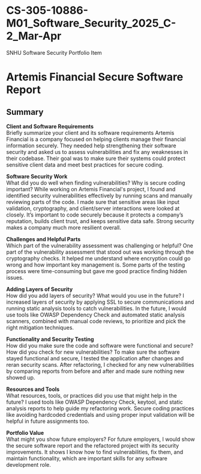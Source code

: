 # CS-305-10886-M01_Software_Security_2025_C-2_Mar-Apr
SNHU Software Security Portfolio Item

# Artemis Financial Secure Software Report

## Summary

**Client and Software Requirements**  
Briefly summarize your client and its software requirements
Artemis Financial is a company focused on helping clients manage their financial information securely. They needed help strengthening their software security and asked us to assess vulnerabilities and fix any weaknesses in their codebase. Their goal was to make sure their systems could protect sensitive client data and meet best practices for secure coding.

**Software Security Work**  
What did you do well when finding vulnerabilities? Why is secure coding important?
While working on Artemis Financial's project, I found and identified security vulnerabilities effectively by running scans and manually reviewing parts of the code. I made sure that sensitive areas like input validation, cryptography, and client/server interactions were looked at closely. It’s important to code securely because it protects a company’s reputation, builds client trust, and keeps sensitive data safe. Strong security makes a company much more resilient overall.

**Challenges and Helpful Parts**  
Which part of the vulnerability assessment was challenging or helpful?
One part of the vulnerability assessment that stood out was working through the cryptography checks. It helped me understand where encryption could go wrong and how important key management is. Some parts of the testing process were time-consuming but gave me good practice finding hidden issues.

**Adding Layers of Security**  
How did you add layers of security? What would you use in the future?
I increased layers of security by applying SSL to secure communications and running static analysis tools to catch vulnerabilities. In the future, I would use tools like OWASP Dependency Check and automated static analysis scanners, combined with manual code reviews, to prioritize and pick the right mitigation techniques.

**Functionality and Security Testing**  
How did you make sure the code and software were functional and secure? How did you check for new vulnerabilities?
To make sure the software stayed functional and secure, I tested the application after changes and reran security scans. After refactoring, I checked for any new vulnerabilities by comparing reports from before and after and made sure nothing new showed up.

**Resources and Tools**  
What resources, tools, or practices did you use that might help in the future?
I used tools like OWASP Dependency Check, keytool, and static analysis reports to help guide my refactoring work. Secure coding practices like avoiding hardcoded credentials and using proper input validation will be helpful in future assignments too.

**Portfolio Value**  
What might you show future employers?
For future employers, I would show the secure software report and the refactored project with its security improvements. It shows I know how to find vulnerabilities, fix them, and maintain functionality, which are important skills for any software development role.
